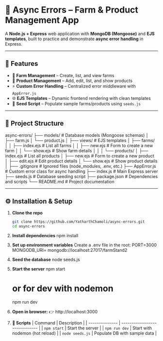# 🌱 Async Errors – Farm & Product Management App

A **Node.js + Express** web application with **MongoDB (Mongoose)** and **EJS templates**, built to practice and demonstrate **async error handling** in Express.

---

## 🚀 Features
- 🌾 **Farm Management** – Create, list, and view farms
- 🛒 **Product Management** – Add, edit, list, and show products
- ⚡ **Custom Error Handling** – Centralized error middleware with `AppError.js`
- 🌐 **EJS Templates** – Dynamic frontend rendering with clean templates
- 🌱 **Seed Script** – Populate sample farms/products using `seeds.js`

---

## 📂 Project Structure
async-errors/
├── models/ # Database models (Mongoose schemas)
│ ├── farm.js
│ └── product.js
│
├── views/ # EJS templates
│ ├── farms/
│ │ ├── index.ejs # List all farms
│ │ ├── new.ejs # Form to create a new farm
│ │ └── show.ejs # Show farm details
│ │
│ └── products/
│ ├── index.ejs # List all products
│ ├── new.ejs # Form to create a new product
│ ├── edit.ejs # Edit product details
│ └── show.ejs # Show product details
│
├── .gitignore # Ignored files (node_modules, .env, etc.)
├── AppError.js # Custom error class for async handling
├── index.js # Main Express server
├── seeds.js # Database seeding script
├── package.json # Dependencies and scripts
└── README.md # Project documentation

---

## ⚙️ Installation & Setup

1. **Clone the repo**
   ```bash
   git clone https://github.com/YatharthChamoli/async-errors.git
   cd async-errors

2. **Install dependencies**
    npm install

3. **Set up environment variables**
    Create a .env file in the root:
    PORT=3000
    MONGODB_URI= mongodb://localhost:27017/farmStand2

4. **Seed the database**
    node seeds.js

5. **Start the server**
    npm start
    # or for dev with nodemon
    npm run dev

6. **Open in browser:**
   👉 http://localhost:3000 


7. **📜 Scripts**
| Command         | Description                     |
| --------------- | ------------------------------- |
| `npm start`     | Start the server                |
| `npm run dev`   | Start with nodemon (hot reload) |
| `node seeds.js` | Populate DB with sample data    |



